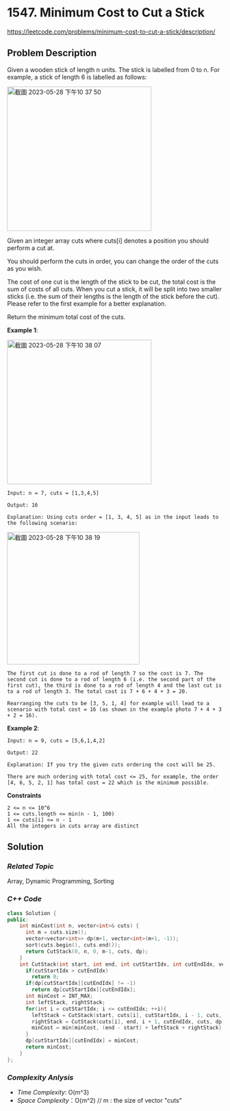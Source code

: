 # 1547. Minimum Cost to Cut a Stick
https://leetcode.com/problems/minimum-cost-to-cut-a-stick/description/


## Problem Description

Given a wooden stick of length n units. The stick is labelled from 0 to n. For example, a stick of length 6 is labelled as follows:

<img width="337" alt="截圖 2023-05-28 下午10 37 50" src="https://github.com/Eddiecc06/LeetCode/assets/18256877/12741d3d-8218-4643-a5c7-669be2a1530e">

Given an integer array cuts where cuts[i] denotes a position you should perform a cut at.

You should perform the cuts in order, you can change the order of the cuts as you wish.

The cost of one cut is the length of the stick to be cut, the total cost is the sum of costs of all cuts. When you cut a stick, it will be split into two smaller sticks (i.e. the sum of their lengths is the length of the stick before the cut). Please refer to the first example for a better explanation.

Return the minimum total cost of the cuts.


**Example 1**:

<img width="337" alt="截圖 2023-05-28 下午10 38 07" src="https://github.com/Eddiecc06/LeetCode/assets/18256877/2ed4d5e1-1774-44c8-836f-629df99c41c1">

```
Input: n = 7, cuts = [1,3,4,5]

Output: 16

Explanation: Using cuts order = [1, 3, 4, 5] as in the input leads to the following scenario:
```

<img width="309" alt="截圖 2023-05-28 下午10 38 19" src="https://github.com/Eddiecc06/LeetCode/assets/18256877/c9d85f3d-ae1a-4f30-aeaf-7399ac5e6b50">

```
The first cut is done to a rod of length 7 so the cost is 7. The second cut is done to a rod of length 6 (i.e. the second part of the first cut), the third is done to a rod of length 4 and the last cut is to a rod of length 3. The total cost is 7 + 6 + 4 + 3 = 20.

Rearranging the cuts to be [3, 5, 1, 4] for example will lead to a scenario with total cost = 16 (as shown in the example photo 7 + 4 + 3 + 2 = 16).
```
**Example 2**:
```
Input: n = 9, cuts = [5,6,1,4,2]

Output: 22

Explanation: If you try the given cuts ordering the cost will be 25.

There are much ordering with total cost <= 25, for example, the order [4, 6, 5, 2, 1] has total cost = 22 which is the minimum possible.
```


**Constraints**
```
2 <= n <= 10^6
1 <= cuts.length <= min(n - 1, 100)
1 <= cuts[i] <= n - 1
All the integers in cuts array are distinct
```

## Solution

### _Related Topic_
   Array, Dynamic Programming, Sorting

### _C++ Code_
```cpp
class Solution {
public:
    int minCost(int n, vector<int>& cuts) {
      int m = cuts.size();
      vector<vector<int>> dp(m+1, vector<int>(m+1, -1));
      sort(cuts.begin(), cuts.end());
      return CutStack(0, n, 0, m-1, cuts, dp);
    }
    int CutStack(int start, int end, int cutStartIdx, int cutEndIdx, vector<int> &cuts, vector<vector<int>> &dp){
      if(cutStartIdx > cutEndIdx)
        return 0;
      if(dp[cutStartIdx][cutEndIdx] != -1)
        return dp[cutStartIdx][cutEndIdx];
      int minCost = INT_MAX;
      int leftStack, rightStack;
      for(int i = cutStartIdx; i <= cutEndIdx; ++i){
        leftStack = CutStack(start, cuts[i], cutStartIdx, i - 1, cuts, dp);
        rightStack = CutStack(cuts[i], end, i + 1, cutEndIdx, cuts, dp);
        minCost = min(minCost, (end - start) + leftStack + rightStack);
      }
      dp[cutStartIdx][cutEndIdx] = minCost;
      return minCost;
    }
};
```

### _Complexity Anlysis_
- _Time Complexity_: O(m^3)
- _Space Complexity_：O(m^2) // m : the size of vector "cuts"
